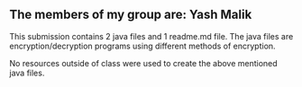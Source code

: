 The members of my group are: 
  Yash Malik
  ---------------------
  
  This submission contains 2 java files and 1 readme.md file. The java files are encryption/decryption programs using different methods of encryption.

  No resources outside of class were used to create the above mentioned java files.
